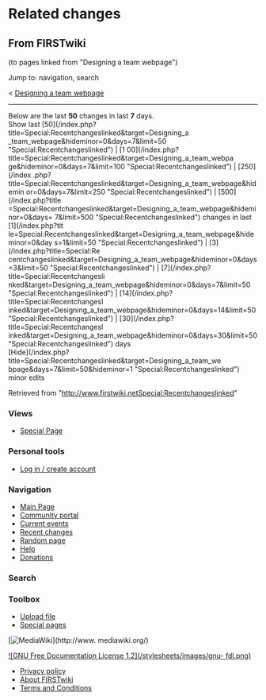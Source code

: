 # Related changes

## From FIRSTwiki

(to pages linked from "Designing a team webpage")

Jump to: navigation, search

< [Designing a team webpage](/index.php?title=Designing_a_team_webpage&redirect=no "Designing a
team webpage")

--------------------------------------------------------------------------------

Below are the last **50** changes in last **7** days.<br>
Show last [50](/index.php?title=Special:Recentchangeslinked&target=Designing_a
_team_webpage&hideminor=0&days=7&limit=50 "Special:Recentchangeslinked") | [1 00](/index.php?title=Special:Recentchangeslinked&target=Designing_a_team_webpa
ge&hideminor=0&days=7&limit=100 "Special:Recentchangeslinked") | [250](/index
.php?title=Special:Recentchangeslinked&target=Designing_a_team_webpage&hidemin
or=0&days=7&limit=250 "Special:Recentchangeslinked") | [500](/index.php?title
=Special:Recentchangeslinked&target=Designing_a_team_webpage&hideminor=0&days=
7&limit=500 "Special:Recentchangeslinked") changes in last [1](/index.php?tit
le=Special:Recentchangeslinked&target=Designing_a_team_webpage&hideminor=0&day
s=1&limit=50 "Special:Recentchangeslinked") | [3](/index.php?title=Special:Re
centchangeslinked&target=Designing_a_team_webpage&hideminor=0&days=3&limit=50 "Special:Recentchangeslinked") | [7](/index.php?title=Special:Recentchangesli
nked&target=Designing_a_team_webpage&hideminor=0&days=7&limit=50 "Special:Recentchangeslinked") | [14](/index.php?title=Special:Recentchangesl
inked&target=Designing_a_team_webpage&hideminor=0&days=14&limit=50 "Special:Recentchangeslinked") | [30](/index.php?title=Special:Recentchangesl
inked&target=Designing_a_team_webpage&hideminor=0&days=30&limit=50 "Special:Recentchangeslinked") days<br>
[Hide](/index.php?title=Special:Recentchangeslinked&target=Designing_a_team_we
bpage&days=7&limit=50&hideminor=1 "Special:Recentchangeslinked") minor edits

Retrieved from "<http://www.firstwiki.netSpecial:Recentchangeslinked>"

### Views

- [Special Page](Special:Recentchangeslinked/Designing_a_team_webpage)

### Personal tools

- [Log in / create account](/index.php?title=Special:Userlogin&returnto=Special:Recentchangeslinked)

[](Main_Page "Main Page")

### Navigation

- [Main Page](Main_Page)
- [Community portal](FIRSTwiki:Community_portal)
- [Current events](Current_events)
- [Recent changes](Special:Recentchanges)
- [Random page](Special:Random)
- [Help](Help:Contents)
- [Donations](FIRSTwiki:Site_support)

### Search

### Toolbox

- [Upload file](Special:Upload)
- [Special pages](Special:Specialpages)

[![MediaWiki](/skins/common/images/poweredby_mediawiki_88x31.png)](http://www.
mediawiki.org/)

[![GNU Free Documentation License 1.2](/stylesheets/images/gnu-
fdl.png)](http://www.gnu.org/copyleft/fdl.html)

- [Privacy policy](FIRSTwiki:Privacy_policy "FIRSTwiki:Privacy policy")
- [About FIRSTwiki](FIRSTwiki:About "FIRSTwiki:About")
- [Terms and Conditions](FIRSTwiki:Terms_and_conditions "FIRSTwiki:Terms and conditions")
